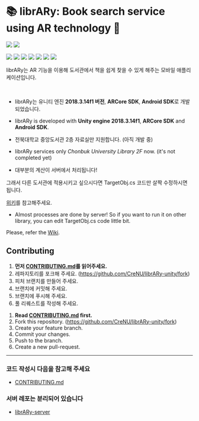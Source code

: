 # 📚 librARy: Book search service using AR technology 📱

![](https://img.shields.io/badge/librARy-unity-orange)
![](https://img.shields.io/badge/unity-v.2018.3.14f1-orange)

![](https://img.shields.io/github/languages/count/crenu/library-unity)
![](https://img.shields.io/github/languages/top/crenu/library-unity)
![](https://img.shields.io/github/languages/code-size/crenu/library-unity)
![](https://img.shields.io/github/repo-size/crenu/library-unity)
![](https://img.shields.io/github/issues/crenu/library-unity)
![](https://img.shields.io/github/issues-closed/crenu/library-unity)
![](https://img.shields.io/github/last-commit/crenu/library-unity)

librARy는 AR 기능을 이용해 도서관에서 책을 쉽게 찾을 수 있게 해주는 모바일 애플리케이션입니다.

<br>

- librARy는 유니티 엔진 **2018.3.14f1 버전**, **ARCore SDK**, **Android SDK**로 개발되었습니다.
- librARy is developed with **Unity engine 2018.3.14f1**, **ARCore SDK** and **Android SDK**.

- 전북대학교 중앙도서관 2층 자료실만 지원합니다. (아직 개발 중)
- librARy services only *Chonbuk University Library 2F* now. (it's not completed yet)

- 대부분의 계산이 서버에서 처리됩니다!

그래서 다른 도서관에 적용시키고 싶으시다면 TargetObj.cs 코드만 살짝 수정하시면 됩니다.

[위키][Wiki]를 참고해주세요.

- Almost processes are done by server!
So if you want to run it on other library, you can edit TargetObj.cs code little bit.

Please, refer the [Wiki][Wiki].
<br>

## Contributing
1. **먼저 [CONTRIBUTING.md](./CONTRIBUTING.md)를 읽어주세요.**
2. 레파지토리를 포크해 주세요. (https://github.com/CreNU/librARy-unity/fork)
3. 피처 브랜치를 만들어 주세요.
4. 브랜치에 커밋해 주세요.
5. 브랜치에 푸시해 주세요.
6. 풀 리퀘스트를 작성해 주세요.
<!-- -->
1. **Read [CONTRIBUTING.md](./CONTRIBUTING.md) first.**
2. Fork this repository. (https://github.com/CreNU/librARy-unity/fork)
3. Create your feature branch.
4. Commit your changes.
5. Push to the branch.
6. Create a new pull-request.

---
### 코드 작성시 다음을 참고해 주세요
+ [CONTRIBUTING.md](https://github.com/CreNU/librARy-unity/blob/master/CONTRIBUTING.md)

### 서버 레포는 분리되어 있습니다
+ [librARy-server](https://github.com/CreNU/librARy-server)

[Wiki]: https://github.com/CreNU/librARy-unity/wiki
